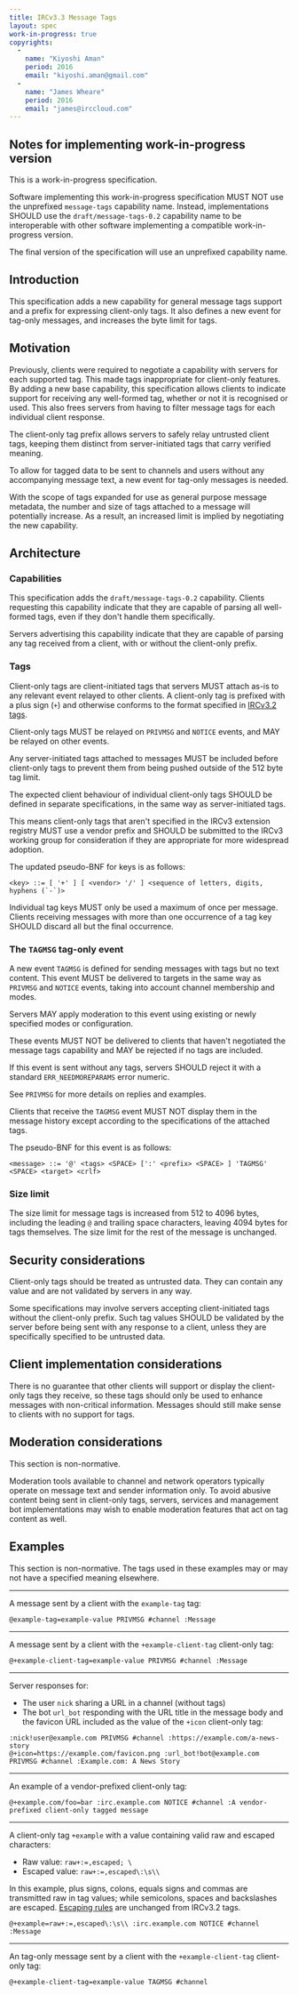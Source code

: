 ```yaml
---
title: IRCv3.3 Message Tags
layout: spec
work-in-progress: true
copyrights:
  -
    name: "Kiyoshi Aman"
    period: 2016
    email: "kiyoshi.aman@gmail.com"
  -
    name: "James Wheare"
    period: 2016
    email: "james@irccloud.com"
---
```


## Notes for implementing work-in-progress version

This is a work-in-progress specification.

Software implementing this work-in-progress specification MUST NOT use the
unprefixed `message-tags` capability name. Instead, implementations SHOULD use
the `draft/message-tags-0.2` capability name to be interoperable with other software
implementing a compatible work-in-progress version.

The final version of the specification will use an unprefixed capability name.

## Introduction

This specification adds a new capability for general message tags support and
a prefix for expressing client-only tags. It also defines a new event for
tag-only messages, and increases the byte limit for tags.

## Motivation

Previously, clients were required to negotiate a capability with servers for each
supported tag. This made tags inappropriate for client-only features. By adding a
new base capability, this specification allows clients to indicate support for
receiving any well-formed tag, whether or not it is recognised or used. This also
frees servers from having to filter message tags for each individual client
response.

The client-only tag prefix allows servers to safely relay untrusted client tags,
keeping them distinct from server-initiated tags that carry verified meaning.

To allow for tagged data to be sent to channels and users without any accompanying
message text, a new event for tag-only messages is needed.

With the scope of tags expanded for use as general purpose message metadata, the
number and size of tags attached to a message will potentially increase. As a
result, an increased limit is implied by negotiating the new capability.

## Architecture

### Capabilities

This specification adds the `draft/message-tags-0.2` capability. Clients requesting
this capability indicate that they are capable of parsing all well-formed tags,
even if they don't handle them specifically.

Servers advertising this capability indicate that they are capable of parsing
any tag received from a client, with or without the client-only prefix.

### Tags

Client-only tags are client-initiated tags that servers MUST attach as-is
to any relevant event relayed to other clients. A client-only tag is prefixed
with a plus sign (`+`) and otherwise conforms to the format specified in
[IRCv3.2 tags](./message-tags-3.2.html).

Client-only tags MUST be relayed on `PRIVMSG` and `NOTICE` events, and
MAY be relayed on other events.

Any server-initiated tags attached to messages MUST be included before client-only
tags to prevent them from being pushed outside of the 512 byte tag limit.

The expected client behaviour of individual client-only tags SHOULD be defined
in separate specifications, in the same way as server-initiated tags.

This means client-only tags that aren't specified in the IRCv3 extension registry MUST
use a vendor prefix and SHOULD be submitted to the IRCv3 working group for consideration
if they are appropriate for more widespread adoption.

The updated pseudo-BNF for keys is as follows:

    <key> ::= [ '+' ] [ <vendor> '/' ] <sequence of letters, digits, hyphens (`-`)>

Individual tag keys MUST only be used a maximum of once per message. Clients
receiving messages with more than one occurrence of a tag key SHOULD discard all
but the final occurrence.

### The `TAGMSG` tag-only event

A new event `TAGMSG` is defined for sending messages with tags but no text content.
This event MUST be delivered to targets in the same way as `PRIVMSG` and `NOTICE`
events, taking into account channel membership and modes.

Servers MAY apply moderation to this event using existing or newly specified modes or
configuration.

These events MUST NOT be delivered to clients that haven't negotiated the message tags
capability and MAY be rejected if no tags are included.

If this event is sent without any tags, servers SHOULD reject it with a standard
`ERR_NEEDMOREPARAMS` error numeric.

See `PRIVMSG` for more details on replies and examples.

Clients that receive the `TAGMSG` event MUST NOT display them in the message history
except according to the specifications of the attached tags.

The pseudo-BNF for this event is as follows:

    <message> ::= '@' <tags> <SPACE> [':' <prefix> <SPACE> ] 'TAGMSG' <SPACE> <target> <crlf>

### Size limit

The size limit for message tags is increased from 512 to 4096 bytes, including the leading
`@` and trailing space characters, leaving 4094 bytes for tags themselves. The size limit
for the rest of the message is unchanged.

## Security considerations

Client-only tags should be treated as untrusted data. They can contain any value
and are not validated by servers in any way.

Some specifications may involve servers accepting client-initiated tags without the client-only prefix. Such tag values SHOULD be validated by the server before being sent with any response to a client, unless they are specifically specified to be untrusted data.

## Client implementation considerations

There is no guarantee that other clients will support or display the client-only
tags they receive, so these tags should only be used to enhance messages with non-critical
information. Messages should still make sense to clients with no support for tags.

## Moderation considerations

This section is non-normative.

Moderation tools available to channel and network operators typically operate on message
text and sender information only. To avoid abusive content being sent in client-only tags,
servers, services and management bot implementations may wish to enable moderation features
that act on tag content as well.

## Examples

This section is non-normative. The tags used in these examples may or may not have a specified meaning elsewhere.

---

A message sent by a client with the `example-tag` tag:

```
@example-tag=example-value PRIVMSG #channel :Message
```

---

A message sent by a client with the `+example-client-tag` client-only tag:

```
@+example-client-tag=example-value PRIVMSG #channel :Message
```

---

Server responses for:

* The user `nick` sharing a URL in a channel (without tags)
* The bot `url_bot` responding with the URL title in the message body and the favicon URL included as the value of the `+icon` client-only tag:

```
:nick!user@example.com PRIVMSG #channel :https://example.com/a-news-story
@+icon=https://example.com/favicon.png :url_bot!bot@example.com PRIVMSG #channel :Example.com: A News Story
```

---

An example of a vendor-prefixed client-only tag:

```
@+example.com/foo=bar :irc.example.com NOTICE #channel :A vendor-prefixed client-only tagged message
```

---

A client-only tag `+example` with a value containing valid raw and escaped characters:

* Raw value: `raw+:=,escaped; \`
* Escaped value: `raw+:=,escaped\:\s\\`

In this example, plus signs, colons, equals signs and commas are transmitted raw in tag values; while semicolons, spaces and backslashes are escaped. [Escaping rules](./message-tags-3.2.html#escaping-values) are unchanged from IRCv3.2 tags.

```
@+example=raw+:=,escaped\:\s\\ :irc.example.com NOTICE #channel :Message
```

---

An tag-only message sent by a client with the `+example-client-tag` client-only tag:

```
@+example-client-tag=example-value TAGMSG #channel
```
